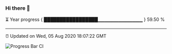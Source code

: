 ### Hi there 👋

⏳ Year progress { █████████████████▁▁▁▁▁▁▁▁▁▁▁▁▁ } 59.50 %

---

⏰ Updated on Wed, 05 Aug 2020 18:07:22 GMT

![Progress Bar CI](https://github.com/liununu/liununu/workflows/Progress%20Bar%20CI/badge.svg)
